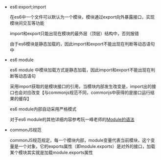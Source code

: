 # 

- es6:export;import

    在es6中一个文件可以默认为一个模块，模块通过export向外暴露接口，实现模块间交互等功能
    
    import和export只能出现在模块的最外层（顶层）结构中，否则报错

    由于es6模块是静态加载的，因此import和export不能出现在判断等动态语句中

- es6 module

    es6 module 中模块加载方式是静态加载，因此import和export不能出现在判断等动态语句

    采用import获取的是模块接口的引用，当模块内部发生改变是，import出的接口也会对应改变【与commonjs规范不同，commonjs中获得的是接口运行结果的缓存】

    es6 module内部自动采用严格模式

    对于es6 module的其他详细内容参考阮一峰老师的[Module的语法](http://es6.ruanyifeng.com/#docs/module)


- commonJS规范

    commonJS规范规定，每一个模块内部，module变量代表当前模块，这个变量是一个对象，它的exports属性（即module.exports）是对外的接口，加载某个模块其实就是加载module.exports属性